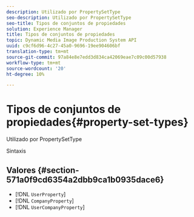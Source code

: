 ```yaml
---
description: Utilizado por PropertySetType
seo-description: Utilizado por PropertySetType
seo-title: Tipos de conjuntos de propiedades
solution: Experience Manager
title: Tipos de conjuntos de propiedades
topic: Dynamic Media Image Production System API
uuid: c9cf6d96-4c27-45a0-9696-19ee904606bf
translation-type: tm+mt
source-git-commit: 97a84e8e7edd3d834ca42069eae7c09c00d57938
workflow-type: tm+mt
source-wordcount: '20'
ht-degree: 10%

---
```



# Tipos de conjuntos de propiedades{#property-set-types}

Utilizado por PropertySetType

Sintaxis

## Valores {#section-571a0f9cd6354a2dbb9ca1b0935dace6}

* [!DNL `UserProperty`]
* [!DNL `CompanyProperty`]
* [!DNL `UserCompanyProperty`]

